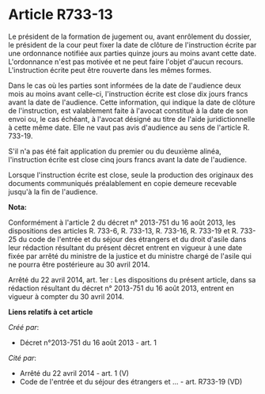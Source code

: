 # Article R733-13

Le président de la formation de jugement ou, avant enrôlement du dossier, le président de la cour peut fixer la date de
clôture de l'instruction écrite par une ordonnance notifiée aux parties quinze jours au moins avant cette date. L'ordonnance
n'est pas motivée et ne peut faire l'objet d'aucun recours. L'instruction écrite peut être rouverte dans les mêmes formes. 

Dans le cas où les parties sont informées de la date de l'audience deux mois au moins avant celle-ci, l'instruction écrite
est close dix jours francs avant la date de l'audience. Cette information, qui indique la date de clôture de l'instruction,
est valablement faite à l'avocat constitué à la date de son envoi ou, le cas échéant, à l'avocat désigné au titre de l'aide
juridictionnelle à cette même date. Elle ne vaut pas avis d'audience au sens de l'article R. 733-19. 

S'il n'a pas été fait application du premier ou du deuxième alinéa, l'instruction écrite est close cinq jours francs avant la
date de l'audience. 

Lorsque l'instruction écrite est close, seule la production des originaux des documents communiqués préalablement en copie
demeure recevable jusqu'à la fin de l'audience.

**Nota:**

Conformément à l'article 2 du décret n° 2013-751 du 16 août 2013, les dispositions des articles R. 733-6, R. 733-13, R.
733-16, R. 733-19 et R. 733-25 du code de l'entrée et du séjour des étrangers et du droit d'asile dans leur rédaction
résultant du présent décret entrent en vigueur à une date fixée par arrêté du ministre de la justice et du ministre chargé de
l'asile qui ne pourra être postérieure au 30 avril 2014.

Arrêté du 22 avril 2014, art. 1er : Les dispositions du présent article, dans sa rédaction résultant du décret n° 2013-751 du
16 août 2013, entrent en vigueur à compter du 30 avril 2014.

**Liens relatifs à cet article**

_Créé par_:

  - Décret n°2013-751 du 16 août 2013 - art. 1

_Cité par_:

  - Arrêté du 22 avril 2014 - art. 1 (V)
  - Code de l'entrée et du séjour des étrangers et ... - art. R733-19 (VD)
